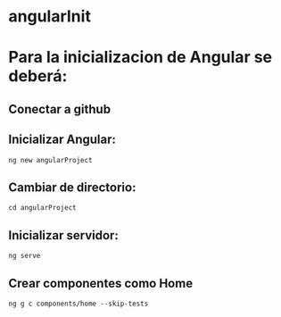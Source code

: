 # angularInit

# Para la inicializacion de Angular se deberá:

## Conectar a github

## Inicializar Angular:

`ng new angularProject`

## Cambiar de directorio:

`cd angularProject`

## Inicializar servidor:

`ng serve`

## Crear componentes como Home

`ng g c components/home --skip-tests`
